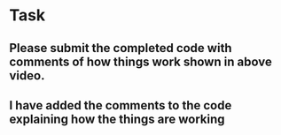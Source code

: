 # Task

## Please submit the completed code with comments of how things work shown in above video.

## I have added the comments to the code explaining how the things are working

